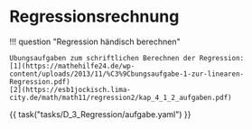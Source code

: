 # Regressionsrechnung

!!! question "Regression händisch berechnen"
    
    Übungsaufgaben zum schriftlichen Berechnen der Regression:
    [1](https://mathehilfe24.de/wp-content/uploads/2013/11/%C3%9Cbungsaufgabe-1-zur-linearen-Regression.pdf)
    [2](https://esb1jockisch.lima-city.de/math/math11/regression2/kap_4_1_2_aufgaben.pdf)

{{ task("tasks/D_3_Regression/aufgabe.yaml") }}

